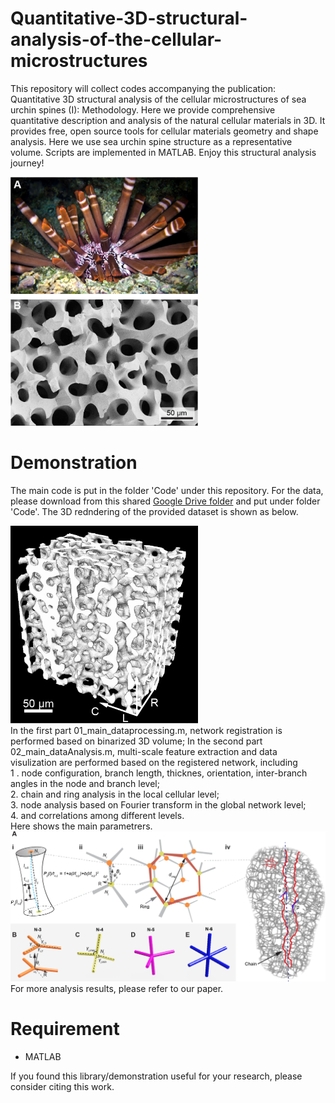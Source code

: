 # Quantitative-3D-structural-analysis-of-the-cellular-microstructures
This repository will collect codes accompanying the publication: Quantitative 3D structural analysis of the cellular microstructures of sea urchin spines (I): Methodology. Here we provide comprehensive quantitative description and analysis of the  natural cellular materials in 3D. It provides free, open source tools for cellular materials geometry and shape analysis. Here we use sea urchin spine structure as a representative volume. Scripts are implemented in MATLAB. Enjoy this structural analysis journey!

<img src="https://github.com/Ziling-Wu/Quantitative-3D-structural-analysis-of-the-cellular-microstructures/blob/master/Images/Fig1.png" width=300 align=centered><br/>

# Demonstration
The main code is put in the folder 'Code' under this repository. For the data, please download from this shared [Google Drive folder](https://drive.google.com/drive/folders/1aF0AjVVsmUzeQXLO4210gLvbiKOcbcx0?usp=sharing) and put under folder 'Code'. The 3D redndering of the provided dataset is shown as below. 

<img src="https://github.com/Ziling-Wu/Quantitative-3D-structural-analysis-of-the-cellular-microstructures/blob/master/Images/binary.png" width=300 align=centered><br/>
In the first part 01_main_dataprocessing.m, network registration is performed based on binarized 3D volume; In the second part 02_main_dataAnalysis.m, multi-scale feature extraction and data visulization are performed based on the registered network, including<br/>
1 . node configuration, branch length, thicknes, orientation, inter-branch angles in the node and branch level; <br/>
2. chain and ring analysis in the local cellular level; <br/>
3. node analysis based on Fourier transform in the global network level;<br/>
4. and correlations among different levels. <br/>
Here shows the main parametrers.<br/>
![Image of parameters](https://github.com/Ziling-Wu/Quantitative-3D-structural-analysis-of-the-cellular-microstructures/blob/master/Images/Fig7.png)
For more analysis results, please refer to our paper.

# Requirement
* MATLAB

If you found this library/demonstration useful for your research, please consider citing this work.
